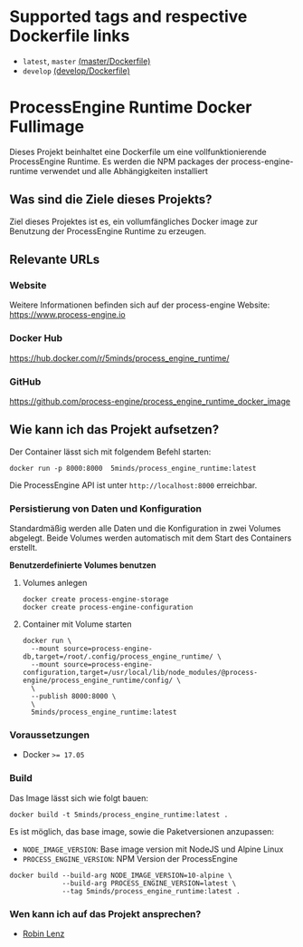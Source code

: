 # Supported tags and respective Dockerfile links
* `latest`, `master` [(master/Dockerfile)](https://github.com/process-engine/process_engine_runtime/blob/master/Dockerfile)
* `develop` [(develop/Dockerfile)](https://github.com/process-engine/process_engine_runtime/blob/develop/Dockerfile)

# ProcessEngine Runtime Docker Fullimage

Dieses Projekt beinhaltet eine Dockerfile um eine vollfunktionierende ProcessEngine Runtime.
Es werden die NPM packages der process-engine-runtime verwendet
und alle Abhängigkeiten installiert

## Was sind die Ziele dieses Projekts?

Ziel dieses Projektes ist es, ein vollumfängliches Docker image zur Benutzung
der ProcessEngine Runtime zu erzeugen.

## Relevante URLs

### Website

Weitere Informationen befinden sich auf der process-engine Website:
https://www.process-engine.io

### Docker Hub

https://hub.docker.com/r/5minds/process_engine_runtime/

### GitHub

https://github.com/process-engine/process_engine_runtime_docker_image

## Wie kann ich das Projekt aufsetzen?

Der Container lässt sich mit folgendem Befehl starten:

```shell
docker run -p 8000:8000  5minds/process_engine_runtime:latest
```

Die ProcessEngine API ist unter `http://localhost:8000` erreichbar.

### Persistierung von Daten und Konfiguration

Standardmäßig werden alle Daten und die Konfiguration in zwei Volumes abgelegt.
Beide Volumes werden automatisch mit dem Start des Containers erstellt.

**Benutzerdefinierte Volumes benutzen**

1. Volumes anlegen

    ```
    docker create process-engine-storage
    docker create process-engine-configuration
    ```

2. Container mit Volume starten

    ```
    docker run \
      --mount source=process-engine-db,target=/root/.config/process_engine_runtime/ \
      --mount source=process-engine-configuration,target=/usr/local/lib/node_modules/@process-engine/process_engine_runtime/config/ \
      \
      --publish 8000:8000 \
      \
      5minds/process_engine_runtime:latest
    ```

### Voraussetzungen

* Docker `>= 17.05`

### Build

Das Image lässt sich wie folgt bauen:

```shell
docker build -t 5minds/process_engine_runtime:latest .
```

Es ist möglich, das base image, sowie die Paketversionen anzupassen:

* `NODE_IMAGE_VERSION`: Base image version mit NodeJS und Alpine Linux
* `PROCESS_ENGINE_VERSION`: NPM Version der ProcessEngine

```shell
docker build --build-arg NODE_IMAGE_VERSION=10-alpine \
             --build-arg PROCESS_ENGINE_VERSION=latest \
             --tag 5minds/process_engine_runtime:latest .
```


### Wen kann ich auf das Projekt ansprechen?
* [Robin Lenz](mailto:robin.lenz@5minds.de)
